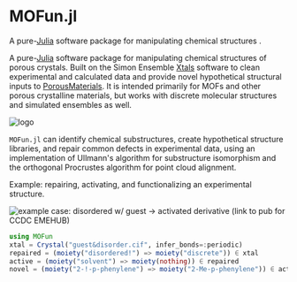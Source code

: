 # MOFun.jl

A pure-[Julia](https://julialang.org/) software package for manipulating chemical
structures .

A pure-[Julia](https://julialang.org/) software package for manipulating chemical
structures of porous crystals.  Built on the Simon Ensemble
[Xtals](https://github.com/SimonEnsemble/Xtals.jl) software to clean experimental
and calculated data and provide novel hypothetical structural inputs to
[PorousMaterials](https://github.com/SimonEnsemble/PorousMaterials.jl).  It is
intended primarily for MOFs and other porous crystalline materials, but works
with discrete molecular structures and simulated ensembles as well.

![logo]()

`MOFun.jl` can identify chemical substructures, create hypothetical structure
libraries, and repair common defects in experimental data, using an implementation
of Ullmann's algorithm for substructure isomorphism and the orthogonal Procrustes
algorithm for point cloud alignment.

Example: repairing, activating, and functionalizing an experimental structure.

![example case: disordered w/ guest -> activated derivative]()
(link to pub for CCDC EMEHUB)

```julia
using MOFun
xtal = Crystal("guest&disorder.cif", infer_bonds=:periodic)
repaired = (moiety("disordered!") => moiety("discrete")) ∈ xtal
active = (moiety("solvent") => moiety(nothing)) ∈ repaired
novel = (moiety("2-!-p-phenylene") => moiety("2-Me-p-phenylene")) ∈ active
```
